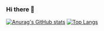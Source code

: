 ### Hi there 👋

<!--
**Braveheartforyou/Braveheartforyou** is a ✨ _special_ ✨ repository because its `README.md` (this file) appears on your GitHub profile.

Here are some ideas to get you started:

- 🔭 I’m currently working on ...
- 🌱 I’m currently learning ...
- 👯 I’m looking to collaborate on ...
- 🤔 I’m looking for help with ...
- 💬 Ask me about ...
- 📫 How to reach me: ...
- 😄 Pronouns: ...
- ⚡ Fun fact: ...
-->

[![Anurag's GitHub stats](https://github-readme-stats.vercel.app/api?username=Braveheartforyou)](https://github.com/anuraghazra/github-readme-stats)
[![Top Langs](https://github-readme-stats.vercel.app/api/top-langs/?username=Braveheartforyou)](https://github.com/anuraghazra/github-readme-stats)
